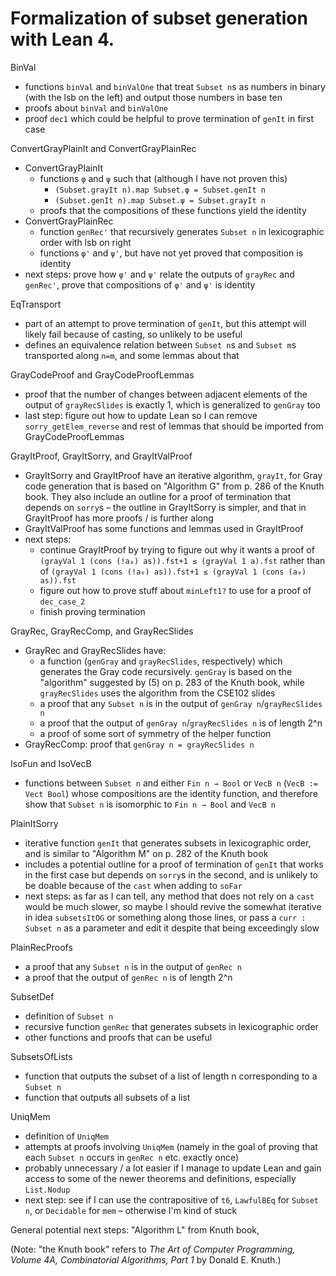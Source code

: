 # Formalization of subset generation with Lean 4.

BinVal
- functions `binVal` and `binValOne` that treat `Subset n`s as numbers in binary (with the lsb on the left) and output those numbers in base ten
- proofs about `binVal` and `binValOne`
- proof `dec1` which could be helpful to prove termination of `genIt` in first case

ConvertGrayPlainIt and ConvertGrayPlainRec
- ConvertGrayPlainIt
  - functions `φ` and `ψ` such that (although I have not proven this)
    - `(Subset.grayIt n).map Subset.φ = Subset.genIt n`
    - `(Subset.genIt n).map Subset.ψ = Subset.grayIt n`
  - proofs that the compositions of these functions yield the identity
- ConvertGrayPlainRec
  - function `genRec'` that recursively generates `Subset n` in lexicographic order with lsb on right
  - functions `φ'` and `ψ'`, but have not yet proved that composition is identity
- next steps: prove how `φ'` and `ψ'` relate the outputs of `grayRec` and `genRec'`, prove that compositions of `φ'` and `ψ'` is identity

EqTransport
- part of an attempt to prove termination of `genIt`, but this attempt will likely fail because of casting, so unlikely to be useful
- defines an equivalence relation between `Subset n`s and `Subset m`s transported along `n=m`, and some lemmas about that

GrayCodeProof and GrayCodeProofLemmas
- proof that the number of changes between adjacent elements of the output of `grayRecSlides` is exactly 1, which is generalized to `genGray` too
- last step: figure out how to update Lean so I can remove `sorry_getElem_reverse` and rest of lemmas that should be imported from GrayCodeProofLemmas

GrayItProof, GrayItSorry, and GrayItValProof
- GrayItSorry and GrayItProof have an iterative algorithm, `grayIt`, for Gray code generation that is based on "Algorithm G" from p. 286 of the Knuth book. They also include an outline for a proof of termination that depends on `sorry`s – the outline in GrayItSorry is simpler, and that in GrayItProof has more proofs / is further along
- GrayItValProof has some functions and lemmas used in GrayItProof
- next steps:
  - continue GrayItProof by trying to figure out why it wants a proof of `(grayVal 1 (cons (!a₀) as)).fst+1 ≤ (grayVal 1 a).fst` rather than of `(grayVal 1 (cons (!a₀) as)).fst+1 ≤ (grayVal 1 (cons (a₀) as)).fst`
  - figure out how to prove stuff about `minLeft1?` to use for a proof of `dec_case_2`
  - finish proving termination

GrayRec, GrayRecComp, and GrayRecSlides
- GrayRec and GrayRecSlides have:
  - a function (`genGray` and `grayRecSlides`, respectively) which generates the Gray code recursively. `genGray` is based on the "algorithm" suggested by (5) on p. 283 of the Knuth book, while `grayRecSlides` uses the algorithm from the CSE102 slides
  - a proof that any `Subset n` is in the output of `genGray n`/`grayRecSlides n`
  - a proof that the output of `genGray n`/`grayRecSlides n` is of length 2^n
  - a proof of some sort of symmetry of the helper function
- GrayRecComp: proof that `genGray n = grayRecSlides n`

IsoFun and IsoVecB
- functions between `Subset n` and either `Fin n → Bool` or `VecB n` (`VecB := Vect Bool`) whose compositions are the identity function, and therefore show that `Subset n` is isomorphic to `Fin n → Bool` and `VecB n`

PlainItSorry
- iterative function `genIt` that generates subsets in lexicographic order, and is similar to "Algorithm M" on p. 282 of the Knuth book
- includes a potential outline for a proof of termination of `genIt` that works in the first case but depends on `sorry`s in the second, and is unlikely to be doable because of the `cast` when adding to `soFar`
- next steps: as far as I can tell, any method that does not rely on a `cast` would be much slower, so maybe I should revive the somewhat iterative in idea `subsetsItOG` or something along those lines, or pass a `curr : Subset n` as a parameter and edit it despite that being exceedingly slow

PlainRecProofs
- a proof that any `Subset n` is in the output of `genRec n`
- a proof that the output of `genRec n` is of length 2^n

SubsetDef
- definition of `Subset n`
- recursive function `genRec` that generates subsets in lexicographic order
- other functions and proofs that can be useful

SubsetsOfLists
- function that outputs the subset of a list of length n corresponding to a `Subset n`
- function that outputs all subsets of a list

UniqMem
- definition of `UniqMem`
- attempts at proofs involving `UniqMem` (namely in the goal of proving that each `Subset n` occurs in `genRec n` etc. exactly once)
- probably unnecessary / a lot easier if I manage to update Lean and gain access to some of the newer theorems and definitions, especially `List.Nodup`
- next step: see if I can use the contrapositive of `t6`, `LawfulBEq` for `Subset n`, or `Decidable` for `mem` – otherwise I'm kind of stuck

General potential next steps: "Algorithm L" from Knuth book, 

(Note: "the Knuth book" refers to _The Art of Computer Programming, Volume 4A, Combinatorial Algorithms, Part 1_ by Donald E. Knuth.)
